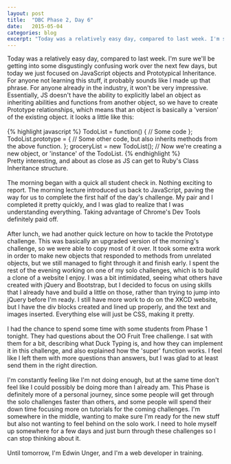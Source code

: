 ```yaml
---
layout: post
title:  "DBC Phase 2, Day 6"
date:   2015-05-04
categories: blog
excerpt: "Today was a relatively easy day, compared to last week. I'm sure we'll be getting into some disgustingly confusing work over the next few days, but today we just focused on JavaScript objects and Prototypical Inheritance. For anyone not learning this stuff, it probably sounds like I made up that phrase. For anyone already in the industry, it won't be very impressive. Essentially, JS doesn't have the ability to explicitly label an object as inheriting abilities and functions from another object, so we have to create Prototype relationships, which means that an object is basically a 'version' of the existing object. it looks a little like this:"
---
```


Today was a relatively easy day, compared to last week. I'm sure we'll be getting into some disgustingly confusing work over the next few days, but today we just focused on JavaScript objects and Prototypical Inheritance. For anyone not learning this stuff, it probably sounds like I made up that phrase. For anyone already in the industry, it won't be very impressive. Essentially, JS doesn't have the ability to explicitly label an object as inheriting abilities and functions from another object, so we have to create Prototype relationships, which means that an object is basically a 'version' of the existing object. it looks a little like this:
<br>
<br>
{% highlight javascript %}
TodoList = function() {
  // Some code
};
TodoList.prototype = {
  // Some other code, but also inherits methods from the above function.
};
groceryList = new TodoList();
  // Now we're creating a new object, or 'instance' of the TodoList.
{% endhighlight %}
<br>
Pretty interesting, and about as close as JS can get to Ruby's Class Inheritance structure.
<br>
<br>
The morning began with a quick all student check in. Nothing exciting to report. The morning lecture introduced us back to JavaScript, paving the way for us to complete the first half of the day's challenge. My pair and I completed it pretty quickly, and I was glad to realize that I was understanding everything. Taking advantage of Chrome's Dev Tools definitely paid off.
<br>
<br>
After lunch, we had another quick lecture on how to tackle the Prototype challenge. This was basically an upgraded version of the morning's challenge, so we were able to copy most of it over. It took some extra work in order to make new objects that responded to methods from unrelated objects, but we still managed to fight through it and finish early. I spent the rest of the evening working on one of my solo challenges, which is to build a clone of a website I enjoy. I was a bit intimidated, seeing what others have created with jQuery and Bootstrap, but I decided to focus on using skills that I already have and build a little on those, rather than trying to jump into jQuery before I'm ready. I still have more work to do on the XKCD website, but I have the div blocks created and lined up properly, and the text and images inserted. Everything else will just be CSS, making it pretty.
<br>
<br>
I had the chance to spend some time with some students from Phase 1 tonight. They had questions about the OO Fruit Tree challenge. I sat with them for a bit, describing what Duck Typing is, and how they can implement it in this challenge, and also explained how the 'super' function works. I feel like I left them with more questions than answers, but I was glad to at least send them in the right direction.
<br>
<br>
I'm constantly feeling like I'm not doing enough, but at the same time don't feel like I could possibly be doing more than I already am. This Phase is definitely more of a personal journey, since some people will get through the solo challenges faster than others, and some people will spend their down time focusing more on tutorials for the coming challenges. I'm somewhere in the middle, wanting to make sure I'm ready for the new stuff but also not wanting to feel behind on the solo work. I need to hole myself up somewhere for a few days and just burn through these challenges so I can stop thinking about it.
<br>
<br>
Until tomorrow, I'm Edwin Unger, and I'm a web developer in training.